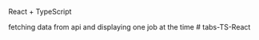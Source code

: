 React + TypeScript

fetching data from api and displaying one job at the time
#   t a b s - T S - R e a c t  
 